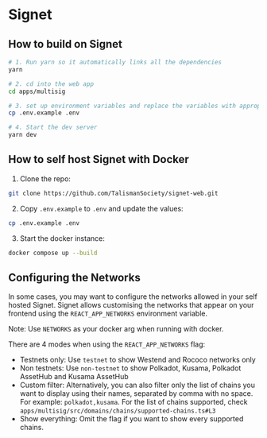 # Signet

## How to build on Signet

```sh
# 1. Run yarn so it automatically links all the dependencies
yarn

# 2. cd into the web app
cd apps/multisig

# 3. set up environment variables and replace the variables with appropriate values
cp .env.example .env

# 4. Start the dev server
yarn dev

```

## How to self host Signet with Docker

1. Clone the repo:

```sh
git clone https://github.com/TalismanSociety/signet-web.git
```

2. Copy `.env.example` to `.env` and update the values:

```sh
cp .env.example .env
```

3. Start the docker instance:

```sh
docker compose up --build
```

## Configuring the Networks

In some cases, you may want to configure the networks allowed in your self hosted Signet. Signet allows customising the networks that appear on your frontend using the `REACT_APP_NETWORKS` environment variable.

Note: Use `NETWORKS` as your docker arg when running with docker.

There are 4 modes when using the `REACT_APP_NETWORKS` flag:

- Testnets only: Use `testnet` to show Westend and Rococo networks only
- Non testnets: Use `non-testnet` to show Polkadot, Kusama, Polkadot AssetHub and Kusama AssetHub
- Custom filter: Alternatively, you can also filter only the list of chains you want to display using their names, separated by comma with no space. For example: `polkadot,kusama`. For the list of chains supported, check `apps/multisig/src/domains/chains/supported-chains.ts#L3`
- Show everything: Omit the flag if you want to show every supported chains.
